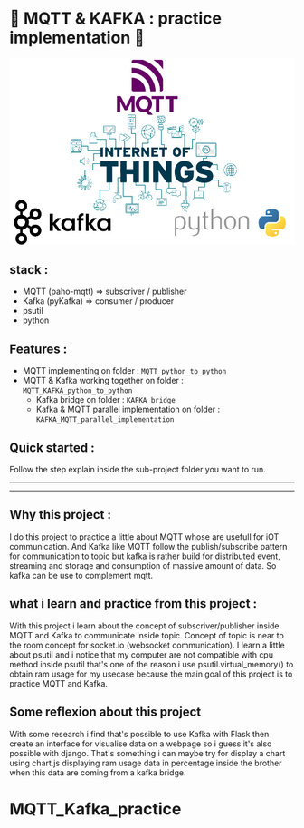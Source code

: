 # 🚀 MQTT & KAFKA : practice implementation 🚀

<div align="center">

![image](iot.png)

</div>

## stack :
* MQTT (paho-mqtt) => subscriver / publisher
* Kafka (pyKafka) => consumer / producer
* psutil 
* python

## Features :
* MQTT implementing on folder : `MQTT_python_to_python` 
* MQTT & Kafka working together on folder : `MQTT_KAFKA_python_to_python`
    * Kafka bridge on folder : `KAFKA_bridge`
    * Kafka & MQTT parallel implementation on folder : `KAFKA_MQTT_parallel_implementation`
    
## Quick started :
Follow the step explain inside the sub-project folder you want to run.

___
___
## Why this project :
I do this project to practice a little about MQTT whose are usefull for iOT communication. And Kafka like MQTT follow the publish/subscribe pattern for communication to topic but kafka is rather build for distributed event, streaming and storage and consumption of massive amount of data. So kafka can be use to complement mqtt. 

## what i learn and practice from this project :
With this project i learn about the concept of subscriver/publisher inside MQTT and Kafka to communicate inside topic. Concept of topic is near to the room concept for socket.io (websocket communication). 
I learn a little about psutil and i notice that my computer are not compatible with cpu method inside psutil that's one of the reason i use psutil.virtual_memory() to obtain ram usage for my usecase because the main goal of this project is to practice MQTT and Kafka.

## Some reflexion about this project 
With some research i find that's possible to use Kafka with Flask then create an interface for visualise data on a webpage so i guess it's also possible with django. That's something i can maybe try for display a chart using chart.js displaying ram usage data in percentage inside the brother when this data are coming from a kafka bridge.


# MQTT_Kafka_practice
